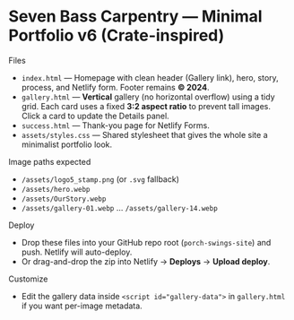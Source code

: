 # Seven Bass Carpentry — Minimal Portfolio v6 (Crate-inspired)

Files
- `index.html` — Homepage with clean header (Gallery link), hero, story, process, and Netlify form. Footer remains **© 2024**.
- `gallery.html` — **Vertical** gallery (no horizontal overflow) using a tidy grid. Each card uses a fixed **3:2 aspect ratio** to prevent tall images. Click a card to update the Details panel.
- `success.html` — Thank-you page for Netlify Forms.
- `assets/styles.css` — Shared stylesheet that gives the whole site a minimalist portfolio look.

Image paths expected
- `/assets/logo5_stamp.png` (or `.svg` fallback)
- `/assets/hero.webp`
- `/assets/OurStory.webp`
- `/assets/gallery-01.webp` … `/assets/gallery-14.webp`

Deploy
- Drop these files into your GitHub repo root (`porch-swings-site`) and push. Netlify will auto-deploy.
- Or drag-and-drop the zip into Netlify → **Deploys** → **Upload deploy**.

Customize
- Edit the gallery data inside `<script id="gallery-data">` in `gallery.html` if you want per-image metadata.
